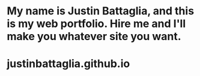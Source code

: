# My name is Justin Battaglia, and this is my web portfolio. Hire me and I'll make you whatever site you want.

# justinbattaglia.github.io
